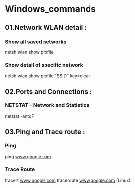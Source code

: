 # Windows_commands


## 01.Network WLAN detail :
### Show all saved networks
netsh wlan show profile
### Show detail of specific network
netsh wlan show profile "SSID" key=clear

## 02.Ports and Connections :
### NETSTAT - Network and Statistics
netstat -antoF

## 03.Ping and Trace route :
### Ping
ping www.google.com
### Trace Route
tracert www.google.com 
traceroute www.google.com (Linux) 

